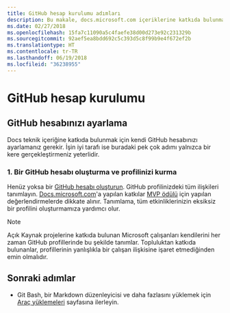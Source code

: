 ```yaml
---
title: GitHub hesap kurulumu adımları
description: Bu makale, docs.microsoft.com içeriklerine katkıda bulunmak için gereken GitHub hesaplarını ayarlama işleminde size yol gösterir.
ms.date: 02/27/2018
ms.openlocfilehash: 15fa7c11090a5c4faefe38d00d273e92c231329b
ms.sourcegitcommit: 92aef5ea8bdd692c5c393d5c8f99b9e4f672ef2b
ms.translationtype: HT
ms.contentlocale: tr-TR
ms.lasthandoff: 06/19/2018
ms.locfileid: "36238955"
---
```

# <a name="github-account-setup"></a>GitHub hesap kurulumu

## <a name="set-up-your-github-account"></a>GitHub hesabınızı ayarlama

Docs teknik içeriğine katkıda bulunmak için kendi GitHub hesabınızı ayarlamanız gerekir. İşin iyi tarafı ise buradaki pek çok adımı yalnızca bir kere gerçekleştirmeniz yeterlidir.

### <a name="1-create-a-github-account-and-set-up-your-profile"></a>1. Bir GitHub hesabı oluşturma ve profilinizi kurma

Henüz yoksa bir [GitHub hesabı oluşturun](https://github.com/join). GitHub profilinizdeki tüm ilişkileri tanımlayın. [Docs.microsoft.com](https://docs.microsoft.com)'a yapılan katkılar [MVP ödülü](https://mvp.microsoft.com) için yapılan değerlendirmelerde dikkate alınır. Tanımlama, tüm etkinliklerinizin eksiksiz bir profilini oluşturmamıza yardımcı olur.

>[!NOTE]
> Açık Kaynak projelerine katkıda bulunan Microsoft çalışanları kendilerini her zaman GitHub profillerinde bu şekilde tanımlar. Topluluktan katkıda bulunanlar, profillerinin yanlışlıkla bir çalışan ilişkisine işaret etmediğinden emin olmalıdır.

## <a name="next-steps"></a>Sonraki adımlar

* Git Bash, bir Markdown düzenleyicisi ve daha fazlasını yüklemek için [Araç yüklemeleri](get-started-setup-tools.md) sayfasına ilerleyin.
